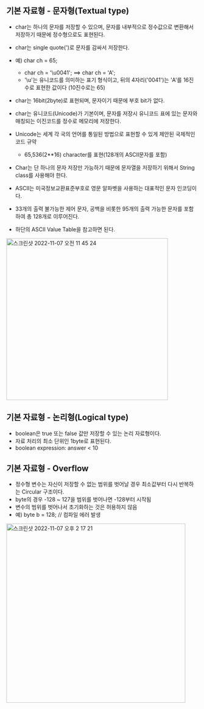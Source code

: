## 기본 자료형 - 문자형(Textual type)
- char는 하나의 문자를 저장할 수 있으며, 문자를 내부적으로 정수값으로 변환해서 저장하기 때문에 정수형으로도 표현된다.
- char는 single quote(')로 문자를 감싸서 저장한다.
- 예) char ch = 65;
  - char ch = '\u0041'; ==> char ch = 'A';
  - '\u'는 유니코드를 의미하는 표기 형식이고, 뒤의 4자리('0041')는 'A'를 16진수로 표현한 값이다 (10진수로는 65)

- char는 16bit(2byte)로 표현되며, 문자이기 때문에 부호 bit가 없다.
- char는 유니코드(Unicode)가 기본이며, 문자를 저장시 유니코드 표에 있는 문자와 매칭되는 이진코드를 정수로 메모리에 저장한다.
- Unicode는 세계 각 국의 언어를 통일된 방법으로 표현할 수 있게 제안된 국제적인 코드 규약
  - 65,536(2**16) character를 표현(128개의 ASCII문자를 포함)
  
- Char는 단 하나의 문자 저장만 가능하기 때문에 문자열을 저장하기 위해서 String class를 사용해야 한다.
- ASCII는 미국정보교환표준부호로 영문 알파벳을 사용하는 대표적인 문자 인코딩이다.
- 33개의 출력 불가능한 제어 문자, 공백을 비롯한 95개의 출력 가능한 문자를 포함하여 총 128개로 이루어진다.
- 하단의 ASCII Value Table을 참고하면 된다.

<img width="424" alt="스크린샷 2022-11-07 오전 11 45 24" src="https://user-images.githubusercontent.com/75515697/200215823-3159ec4b-06e9-4963-b5bb-1efd1e9f9be2.png">

## 기본 자료형 - 논리형(Logical type)
- boolean은 true 또는 false 값만 저장할 수 있는 논리 자료형이다.
- 자료 처리의 최소 단위인 1byte로 표현된다.
- boolean expression: answer < 10

## 기본 자료형 - Overflow
- 정수형 변수는 자신이 저장할 수 없는 범위를 벗어날 경우 최소값부터 다시 반복하는 Circular 구조이다.
- byte의 경우 -128 ~ 127을 범위를 벗어나면 -128부터 시작됨
- 변수의 범위를 벗어나서 초기화하는 것은 허용하지 않음
- 예) byte b = 128; // 컴파일 에러 발생

<img width="470" alt="스크린샷 2022-11-07 오후 2 17 21" src="https://user-images.githubusercontent.com/75515697/200231727-d3321849-9d58-4ab2-aa11-e6bba3028ad8.png">
